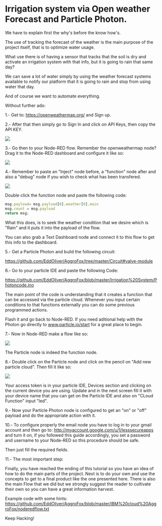 # Irrigation system via Open weather Forecast and Particle Photon. 

We have to explain first the why's before the know how's.

The use of tracking the forecast of the weather is the main purpose of the project itself, that is to optimize water usage.

What use there is of having a sensor that tracks that the soil is dry and activate an irrigation system with that info, but it is going to rain that same day?

We can save a lot of water simply by using the weather forecast systems available to notify our platform that it is going to rain and stop from using water that day.

And of course we want to automate everything.

Without further ado:

1.- Get to: https://openweathermap.org/ and Sign up.

2.- After that then simply go to Sign In and click on API Keys, then copy the API KEY.

<img src="https://image.ibb.co/nvKpTo/openweather.jpg">

3.- Go then to your Node-RED flow. Remember the openweathermap node? Drag it to the Node-RED dashboard and configure it like so:

<img src="https://image.ibb.co/k1DV18/apikeyweather.jpg">

4.- Remember to paste an "Inject" node before, a "function" node after and also a "debug" node if you wish to check what has been transfered.

<img src="https://image.ibb.co/dMt8oo/openw.jpg">

Double click the function node and paste the following code:

```Javascript
msg.payload= msg.payload[0].weather[0].main
msg.count = msg.payload
return msg;
```

What this does, is to seek the weather condition that we desire which is "Rain" and it puts it into the payload of the flow.

You can also grab a Text Dashboard node and connect it to this flow to get this info to the dashboard.

5.- Get a Particle Photon and build the following circuit:

https://github.com/EddOliver/AggroFox/tree/master/Circuit#valve-module

6.- Go to your particle IDE and paste the following Code:

https://github.com/EddOliver/AggroFox/blob/master/Irrigation%20System/Photoncode.ino

The main point of the code is understanding that it creates a function that can be accessed via the particle cloud. Whenever you input certain conditions to that functions externally you can do some previous programmed actions.

Flash it and go back to Node-RED. If you need aditional help with the Photon go directly to www.particle.io/start for a great place to begin.

7.- Now in Node-RED make a flow like so:

<img src="https://image.ibb.co/nyOG8o/particle.jpg">

The Particle node is indeed the function node.

8.- Double click on the Particle node and click on the pencil on "Add new particle cloud". Then fill it like so:

<img src="https://image.ibb.co/gx49B8/particle1.jpg">

Your access token is in your particle IDE, Devices section and clicking on the current device you are using.
Update and in the next screen fill it with your device name that you can get on the Particle IDE and also on "CLoud Function" input "led".

9.- Now your Particle Photon node is configured to get an "on" or "off" payload and do the appropriate action with it. 

10.- To configure properly the email node you have to log in to your gmail account and then go to: http://myaccount.google.com/u/1/lesssecureapps and turn it on, if you followed this guide accordingly, you set a password and username to your Node-RED so this procedure should be safe.

Then just fill the required fields.


11.- The most important step:

Finally, you have reached the ending of this tutorial so you have an idea of how to do the main parts of the project. Next is to do your own and use the concepts to get to a final product like the one presented here. There is also the main Flow that we did but we strongly suggest the reader to cultivate their own so you can have a great information harvest.

Example code with some hints: https://github.com/EddOliver/AggroFox/blob/master/IBM%20cloud%20AggroFox/noderedflow.txt

Keep Hacking!





